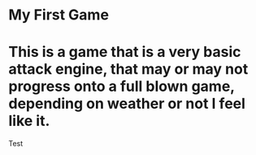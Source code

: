 My First Game
==========

This is a game that is a very basic attack engine, that may or may not progress onto a full blown game, depending on weather or not I feel like it.
==========
Test